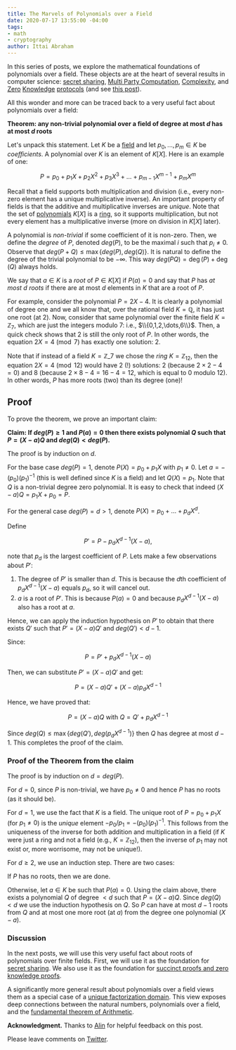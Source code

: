 ```yaml
---
title: The Marvels of Polynomials over a Field
date: 2020-07-17 13:55:00 -04:00
tags:
- math
- cryptography
author: Ittai Abraham
---
```


In this series of posts, we explore the mathematical foundations of polynomials over a field. These objects are at the heart of several results in computer science: [secret sharing](/2020-07-17-polynomial-secret-sharing-and-the-lagrange-basis), [Multi Party Computation](https://eprint.iacr.org/2011/136.pdf), [Complexity](https://lance.fortnow.com/papers/files/ip.pdf), and [Zero](https://www.iacr.org/archive/asiacrypt2010/6477178/6477178.pdf) [Knowledge](https://cyber.biu.ac.il/event/the-9th-biu-winter-school-on-cryptography/) [protocols](https://eprint.iacr.org/2019/953.pdf) (and see [this post](https://decentralizedthoughts.github.io/2020-12-08-a-simple-and-succinct-zero-knowledge-proof/)).

All this wonder and more can be traced back to a very useful fact about polynomials over a field:

**Theorem: any non-trivial polynomial over a field of degree at most $d$ has at most $d$ roots**

Let's unpack this statement.
Let $K$ be a [field](https://en.wikipedia.org/wiki/Field_(mathematics)) and let $p_0,...,p_m \in K$ be *coefficients*.
A polynomial over $K$ is an element of $K[X]$. Here is an example of one:

$$
P=p_0+p_1 X + p_2 X^2 + p_3 X^3 +...+ p_{m-1} X^{m-1} + p_m X^m
$$

Recall that a field supports both multiplication and division (i.e., every non-zero element has a unique multiplicative inverse). An important property of fields is that the additive and multiplicative inverses are *unique*.  Note that the set of [polynomials](https://en.wikipedia.org/wiki/Polynomial_ring) $K[X]$ is a [ring](https://en.wikipedia.org/wiki/Ring_(mathematics)), so it supports multiplication, but not every element has a multiplicative inverse (more on division in $K[X]$ later).

A polynomial is *non-trivial* if some coefficient of it is non-zero. Then, we define the *degree* of $P$, denoted $deg(P)$, to be the maximal $i$ such that $p_i \neq 0$. Observe that $deg(P+Q)\leq \max\{deg(P),deg(Q)\}$. It is natural to define the degree of the trivial polynomial to be $- \infty$. This way $deg(P  Q) = \deg(P) + \deg(Q)$ always holds.

We say that $a \in K$ is a *root* of $P \in K[X]$ if $P(a)=0$ and say that $P$ has *at most $d$ roots* if there are at most $d$ elements in $K$ that are a root of $P$. 

For example, consider the polynomial $P=2X-4$. It is clearly a polynomial of degree one and we all know that, over the rational field $K=\mathbb{Q}$, it has just one root (at $2$).  Now, consider that same polynomial over the finite field $K=\mathbb{Z}_7$, which are just the integers modulo 7: i.e., $\\{0,1,2,\dots,6\\}$.
Then, a quick check shows that $2$ is still the only root of $P$. In other words, the equation $2X=4 \pmod 7$ has exactly one solution: $2$.

Note that if instead of a field $K=\mathbb{Z}\_7$ we chose the _ring_ $K=\mathbb{Z}_{12}$, then the equation $2X=4 \pmod {12}$ would have 2 (!) solutions: $2$ (because $2\times 2 - 4 = 0$) and $8$ (because $2\times 8 - 4 = 16 - 4 = 12$, which is equal to 0 modulo 12). In other words, $P$ has more roots (two) than its degree (one)!

## Proof

To prove the theorem, we prove an important claim:

**Claim: If $deg(P)\geq 1$ and $P(a)=0$ then there exists polynomial $Q$ such that $P=(X-a)Q$ and $deg(Q)<deg(P)$.**

The proof is by induction on $d$. 

For the base case $deg(P)=1$, denote $P(X)=p_0 + p_1 X$ with $p_1\neq 0$. Let $a= -(p_0) (p_1)^{-1}$ (this is well defined since $K$ is a field) and let $Q(X)=p_1$. Note that $Q$ is a non-trivial degree zero polynomial. It is easy to check that indeed $(X-a) Q = p_1 X + p_0 = P$.

For the general case $deg(P)=d>1$, denote $P(X)=p_0 + \dots+ p_d X^d$.

Define 

$$
P' = P - p_d X^{d-1} (X-a),
$$

note that $p_d$ is the largest coefficient of $P$. Lets make a few observations about $P'$:

1. The degree of $P'$ is smaller than $d$. This is because the $d$th coefficient of $p_d X^{d-1} (X-a)$ equals $p_d$, so it will cancel out.
2. $a$ is a root of $P'$. This is because $P(a)=0$ and because $p_d X^{d-1} (X-a)$ also has a root at $a$.

Hence, we can apply the induction hypothesis on $P'$ to obtain that there exists $Q'$ such that $P'=(X-a)Q'$ and $deg(Q') < d-1$.

Since:

$$
P =P'+ p_d X^{d-1} (X-a)
$$

Then, we can substitute $P'=(X-a)Q'$ and get:

$$
P= (X-a)Q' + (X-a) p_d X^{d-1}
$$

Hence, we have proved that:

$$
P = (X-a)Q\ \text{with}\ Q=Q'+ p_d X^{d-1}
$$

Since $deg(Q) \leq \max \{ deg(Q'), deg(p_d X^{d-1})\}$ then $Q$ has degree at most $d-1$. This completes the proof of the claim.

### Proof of the Theorem from the claim

The proof is by induction on $d=deg(P)$. 

For $d=0$, since $P$ is non-trivial, we have $p_0 \neq 0$ and hence $P$ has no roots (as it should be).

For $d=1$, we use the fact that $K$ is a field. The unique root of $P=p_0+p_1 X$ (for $p_1 \neq 0$) is the *unique* element $-p_0/p_1 = -(p_0) (p_1)^{-1}$. This follows from the uniqueness of the inverse for both addition and multiplication in a field (if $K$ were just a ring and not a field (e.g., $K=\mathbb{Z}_{12}$), then the inverse of $p_1$ may not exist or, more worrisome, may not be unique!).

For $d\geq 2$, we use an induction step. There are two cases:

If $P$ has no roots, then we are done.

Otherwise, let $a \in K$ be such that $P(a)=0$. Using the claim above, there exists a polynomial $Q$ of degree $<d$ such that $P=(X-a) Q$. Since $deg(Q)<d$ we use the induction hypothesis on $Q$. So $P$ can have at most $d-1$ roots from $Q$ and at most one more root (at $a$) from the degree one polynomial $(X-a)$.

### Discussion

In the next posts, we will use this very useful fact about roots of polynomials over finite fields.
First, we will use it as the foundation for [secret sharing](/2020-07-17-polynomial-secret-sharing-and-the-lagrange-basis).
We also use it as the foundation for [succinct proofs and zero knowledge proofs](https://decentralizedthoughts.github.io/2020-12-08-a-simple-and-succinct-zero-knowledge-proof/).

A significantly more general result about polynomials over a field views them as a special case of a [unique factorization domain](https://en.wikipedia.org/wiki/Unique_factorization_domain). This view exposes deep connections between the natural numbers, polynomials over a field, and the [fundamental theorem of Arithmetic](https://www.maths.tcd.ie/pub/Maths/Courseware/Primality/Primality.pdf).  

**Acknowledgment.** Thanks to [Alin](https://research.vmware.com/researchers/alin-tomescu) for helpful feedback on this post.

Please leave comments on [Twitter](https://twitter.com/ittaia/status/1283904819019886592).



